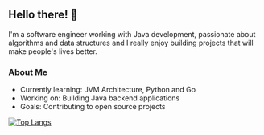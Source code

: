 ## Hello there! 👋

I'm a software engineer working with Java development, passionate about algorithms and data structures and I really enjoy building projects that will make people's lives better.

### About Me
- Currently learning: JVM Architecture, Python and Go
- Working on: Building Java backend applications
- Goals: Contributing to open source projects


[![Top Langs](https://github-readme-stats.vercel.app/api/top-langs/?username=gvlima)](https://github.com/gvlima/github-readme-stats)
